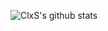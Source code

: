![ClxS's github stats](https://github-readme-stats.vercel.app/api?username=ClxS&count_private=true&show_icons=true&theme=onedark)
<!--![Top Langs](https://github-readme-stats.vercel.app/api/top-langs/?username=ClxS&layout=compact&count_private=true&theme=onedark)-->
